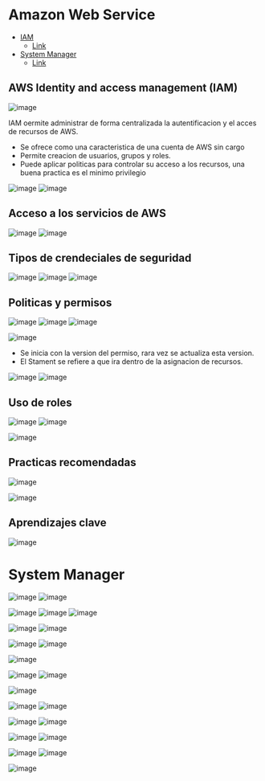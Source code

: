 # Amazon Web Service
- [IAM]()
  - [Link](https://awsrestart.instructure.com/courses/866/modules/items/385610)
- [System Manager](https://github.com/smars1/Re-Start/blob/main/JumpStart_AWS/AWS.md#system-manager)
  - [Link](https://awsrestart.vitalsource.com/reader/books/JWAWSSYSTEMSMANAGER35ES/pageid/0) 


## AWS Identity and access management (IAM) 

![image](https://user-images.githubusercontent.com/42829215/171665437-f29372cb-bcd9-4a6a-9605-c84bddb14951.png)

IAM oermite administrar de forma centralizada la autentificacion y el acces de recursos de AWS.
- Se ofrece como una caracteristica de una cuenta de AWS sin cargo 
- Permite creacion de usuarios, grupos y roles.
- Puede aplicar politicas para controlar su acceso a los recursos, una buena practica es el minimo privilegio

![image](https://user-images.githubusercontent.com/42829215/171665709-05fef242-110a-4abc-a82b-3a97807fca3b.png)
![image](https://user-images.githubusercontent.com/42829215/171665737-77138e20-b0ef-40eb-8d73-973c1327c95a.png)

## Acceso a los servicios de AWS

![image](https://user-images.githubusercontent.com/42829215/171666438-0727580e-a435-42b2-922a-821d3dca49cd.png)
![image](https://user-images.githubusercontent.com/42829215/171666689-9ba06142-f5df-4d11-bf58-befe89723de8.png)

## Tipos de crendeciales de seguridad

![image](https://user-images.githubusercontent.com/42829215/171666897-6b102d8a-6a24-4c6a-b45a-250d9d6a4c8a.png)
![image](https://user-images.githubusercontent.com/42829215/171667585-0055be07-4fcf-48d2-85b5-70e33bf48551.png)
![image](https://user-images.githubusercontent.com/42829215/171667667-483dc1b6-2dfd-4140-8817-5ab615d7037b.png)

## Politicas y permisos

![image](https://user-images.githubusercontent.com/42829215/171669035-51a7dd2e-806f-4724-80c7-869742838132.png)
![image](https://user-images.githubusercontent.com/42829215/171669724-d1173302-26b8-41aa-b3fb-fb3ee452777d.png)
![image](https://user-images.githubusercontent.com/42829215/171669950-3c048db3-e9a1-4148-b196-d99feea56338.png)

![image](https://user-images.githubusercontent.com/42829215/171670184-5b00bffe-faf9-417e-b62e-53aa40e3233f.png)

- Se inicia con la version del permiso, rara vez se actualiza esta version.
- El Stament se refiere a que ira dentro de la asignacion de recursos.

![image](https://user-images.githubusercontent.com/42829215/171670458-bac86b67-9519-4a07-bbbe-06d6bc7967b4.png)
![image](https://user-images.githubusercontent.com/42829215/171672131-2d750ea2-801f-4578-afc2-75122a98195f.png)

## Uso de roles

![image](https://user-images.githubusercontent.com/42829215/171672707-001ec4c1-31ff-42c5-9352-d48741230c36.png)
![image](https://user-images.githubusercontent.com/42829215/171673001-64d44791-27d6-43f0-b4e5-6fa2e5af647a.png)


![image](https://user-images.githubusercontent.com/42829215/171673672-60b0ba1e-a024-49aa-965e-424645d6e757.png)

## Practicas recomendadas

![image](https://user-images.githubusercontent.com/42829215/171674444-c32b7284-0c86-4ece-bc82-11fdcfb8a6de.png)

![image](https://user-images.githubusercontent.com/42829215/171674900-1bd45440-be8e-4d58-b63b-d5b32946bcb9.png)

## Aprendizajes clave 

![image](https://user-images.githubusercontent.com/42829215/171674981-6c98d7ad-0ac6-46c4-be36-a076fa9508bd.png)

# System Manager

![image](https://user-images.githubusercontent.com/42829215/171879245-80836c1d-6ada-4529-97d3-894f11e5d821.png)
![image](https://user-images.githubusercontent.com/42829215/171879273-ef34670a-1f7e-4ba8-9c17-7981e47a454d.png)

![image](https://user-images.githubusercontent.com/42829215/171879308-d222fd0b-02df-4344-9ede-8d21eb7cc663.png)
![image](https://user-images.githubusercontent.com/42829215/171879526-f0e0167d-d5a0-4f3c-8cef-c3d2ac224528.png)
![image](https://user-images.githubusercontent.com/42829215/171879606-150e5c13-932a-49af-baba-8d7df121e7c3.png)

![image](https://user-images.githubusercontent.com/42829215/171879853-accf2b8b-2e51-4857-9994-360d8dbc072d.png)
![image](https://user-images.githubusercontent.com/42829215/171879925-dd8a8b8e-d1b8-4957-82ba-db3bd35359e1.png)

![image](https://user-images.githubusercontent.com/42829215/171880281-d462c639-a831-47aa-be33-5cb1133bf5fd.png)
![image](https://user-images.githubusercontent.com/42829215/171880289-34d6c901-d813-4d2b-ab85-76e70342c281.png)

![image](https://user-images.githubusercontent.com/42829215/171880599-82c4d14c-2647-4966-967f-ab557e9596ce.png)

![image](https://user-images.githubusercontent.com/42829215/171880777-ba6e8467-34b9-4316-ab70-a13f76b4773d.png)
![image](https://user-images.githubusercontent.com/42829215/171881080-cda4c489-993b-4b93-bbc7-fa0ac5df68c1.png)

![image](https://user-images.githubusercontent.com/42829215/171881090-66a7962f-1756-42e1-8fbd-8f41f09e0271.png)

![image](https://user-images.githubusercontent.com/42829215/171881410-409075f6-7cdf-4b1b-9faf-afccdfb1afd6.png)
![image](https://user-images.githubusercontent.com/42829215/171881563-b3f4cb93-1455-43c4-a759-6cbdd81c9c5a.png)

![image](https://user-images.githubusercontent.com/42829215/171881619-fbdd2dbb-b225-4120-8702-db3ad97e6bbe.png)
![image](https://user-images.githubusercontent.com/42829215/171881693-b1021bf6-b315-403f-a3a8-d7f7cfe2a96d.png)

![image](https://user-images.githubusercontent.com/42829215/171881895-45180388-2c1c-434d-b222-308574f30302.png)
![image](https://user-images.githubusercontent.com/42829215/171881905-aa8d0059-c3a7-44d0-b752-c441c1561bd6.png)

![image](https://user-images.githubusercontent.com/42829215/171882043-9d67fae0-0939-4052-a4f0-05181c3fe950.png)
![image](https://user-images.githubusercontent.com/42829215/171882063-961e9c80-48e4-4ff3-8ea2-8bd8be15d2ba.png)

![image](https://user-images.githubusercontent.com/42829215/171882162-dd538a19-ffc6-4fbd-9459-071c58f58653.png)


